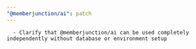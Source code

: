 ```yaml
---
"@memberjunction/ai": patch
---
```


      - Clarify that @memberjunction/ai can be used completely independently without database or environment setup
